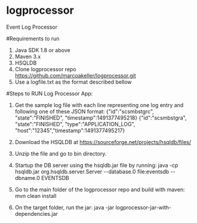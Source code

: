 # logprocessor
Event Log Processor

#Requirements to run
1. Java SDK 1.8 or above
2. Maven 3.x
3. HSQLDB
4. Clone logprocessor repo https://github.com/marcoakeller/logprocessor.git
5. Use a logfile.txt as the format described bellow

#Steps to RUN Log Processor App:

1. Get the sample log file with each line representing one log entry and following one of these JSON format:
{"id":"scsmbstgrc", "state":"FINISHED", "timestamp":1491377495218}
{"id":"scsmbstgra", "state":"FINISHED", "type":"APPLICATION_LOG", "host":"12345","timestamp":1491377495217}

2. Download the HSQLDB at
https://sourceforge.net/projects/hsqldb/files/

3. Unzip the file and go to bin directory.

4. Startup the DB server using the hsqldb.jar file by running:
java -cp hsqldb.jar org.hsqldb.server.Server --database.0 file:eventsdb --dbname.0 EVENTSDB

5. Go to the main folder of the logprocessor repo and build with maven:
mvn clean install

6. On the target folder, run the jar:
java -jar logprocessor-jar-with-dependencies.jar